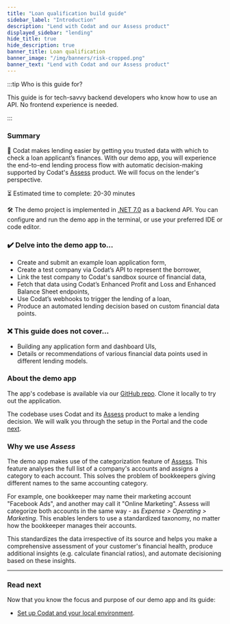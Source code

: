 ```yaml
---
title: "Loan qualification build guide"
sidebar_label: "Introduction"
description: "Lend with Codat and our Assess product" 
displayed_sidebar: "lending"
hide_title: true
hide_description: true
banner_title: Loan qualification
banner_image: "/img/banners/risk-cropped.png"
banner_text: "Lend with Codat and our Assess product"
---
```


:::tip Who is this guide for?

This guide is for tech-savvy backend developers who know how to use an API. No frontend experience is needed.

:::

### Summary

🎯 Codat makes lending easier by getting you trusted data with which to check a loan applicant’s finances. With our demo app, you will experience the end-to-end lending process flow with automatic decision-making supported by Codat's [Assess](/lending/overview) product. We will focus on the lender's perspective. 

⏳ Estimated time to complete: 20-30 minutes

🛠️ The demo project is implemented in [.NET 7.0](https://dotnet.microsoft.com/en-us/download/dotnet/7.0) as a backend API. You can configure and run the demo app in the terminal, or use your preferred IDE or code editor.

### ✔️ Delve into the demo app to...

- Create and submit an example loan application form,
- Create a test company via Codat’s API to represent the borrower,
- Link the test company to Codat's sandbox source of financial data,
- Fetch that data using Codat’s Enhanced Profit and Loss and Enhanced Balance Sheet endpoints,
- Use Codat’s webhooks to trigger the lending of a loan,
- Produce an automated lending decision based on custom financial data points. 

### ❌ This guide does not cover...

- Building any application form and dashboard UIs,
- Details or recommendations of various financial data points used in different lending models.

### About the demo app

The app's codebase is available via our [GitHub repo](https://github.com/codatio/demo-loan-qualification). Clone it locally to try out the application.

The codebase uses Codat and its [Assess](/lending/overview) product to make a lending decision. We will walk you through the setup in the Portal and the code [next](/guides/loan-qualification/setting-up).

### Why we use _Assess_

The demo app makes use of the categorization feature of [Assess](/lending/overview). This feature analyses the full list of a company's accounts and assigns a category to each account. This solves the problem of bookkeepers giving different names to the same accounting category. 

For example, one bookkeeper may name their marketing account "Facebook Ads", and another may call it "Online Marketing". Assess will categorize both accounts in the same way - as _Expense > Operating > Marketing_. This enables lenders to use a standardized taxonomy, no matter how the bookkeeper manages their accounts.

This standardizes the data irrespective of its source and helps you make a comprehensive assessment of your customer's financial health, produce additional insights (e.g. calculate financial ratios), and automate decisioning based on these insights. 

---

### Read next

Now that you know the focus and purpose of our demo app and its guide:
* [Set up Codat and your local environment](/guides/loan-qualification/setting-up).
